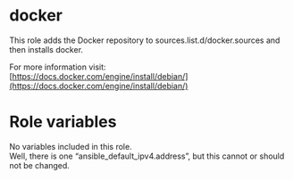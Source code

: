 # docker
This role adds the Docker repository to sources.list.d/docker.sources and then installs docker.

For more information visit:  
[https://docs.docker.com/engine/install/debian/](https://docs.docker.com/engine/install/debian/)

# Role variables
No variables included in this role.   
Well, there is one “ansible_default_ipv4.address”, but this cannot or should not be changed.
